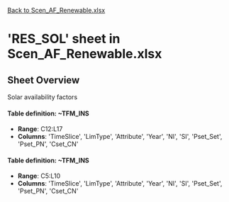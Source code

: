 [Back to Scen_AF_Renewable.xlsx](README.md)

# 'RES_SOL' sheet in Scen_AF_Renewable.xlsx

## Sheet Overview

Solar availability factors

#### Table definition: ~TFM_INS
- **Range**: C12:L17
- **Columns**: 'TimeSlice', 'LimType', 'Attribute', 'Year', 'NI', 'SI', 'Pset_Set', 'Pset_PN', 'Cset_CN'

#### Table definition: ~TFM_INS
- **Range**: C5:L10
- **Columns**: 'TimeSlice', 'LimType', 'Attribute', 'Year', 'NI', 'SI', 'Pset_Set', 'Pset_PN', 'Cset_CN'


